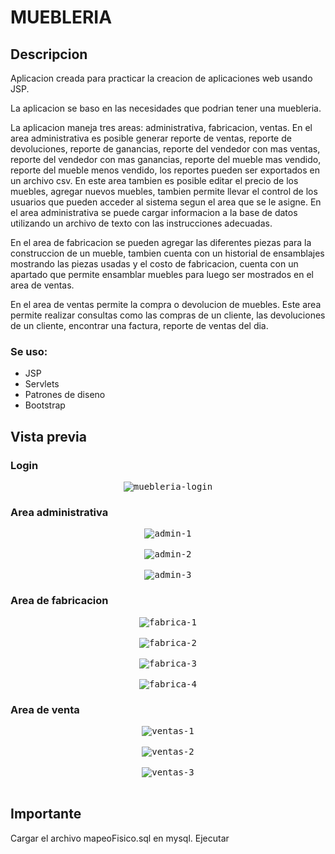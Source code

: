 # MUEBLERIA

## Descripcion
Aplicacion creada para practicar la creacion de aplicaciones web usando JSP.

La aplicacion se baso en las necesidades que podrian tener una muebleria.

La aplicacion maneja tres areas: administrativa, fabricacion, ventas.
En el area administrativa es posible generar reporte de ventas, reporte de devoluciones, reporte de ganancias, reporte del vendedor con mas ventas, reporte del vendedor con mas ganancias, reporte del mueble mas vendido, reporte del mueble menos vendido, los reportes pueden ser exportados en un archivo csv.
En este area tambien es posible editar el precio de los muebles, agregar nuevos muebles, tambien permite llevar el control de los usuarios que pueden acceder al sistema segun el area que se le asigne. En el area administrativa se puede cargar informacion a la base de datos utilizando un archivo de texto con las instrucciones adecuadas.

En el area de fabricacion se pueden agregar las diferentes piezas para la construccion de un mueble, tambien cuenta con un historial de ensamblajes mostrando las piezas usadas y el costo de fabricacion, cuenta con un apartado que permite ensamblar muebles para luego ser mostrados en el area de ventas.

En el area de ventas permite la compra o devolucion de muebles.
Este area permite realizar consultas como las compras de un cliente, las devoluciones de un cliente, encontrar una factura, reporte de ventas del dia.

### Se uso:
- JSP
- Servlets
- Patrones de diseno
- Bootstrap

## Vista previa
### Login
<p align="center">
  <kbd>
    <img src="https://i.ibb.co/7r2jB6N/muebleria-login.png" alt="muebleria-login" border="0">
  </kbd>
</p>

### Area administrativa
<p align="center">
    <kbd>
        <img src="https://i.ibb.co/k5vxDtF/admin-1.png" alt="admin-1" border="0">
    </kbd><br><br>
    <kbd>
        <img src="https://i.ibb.co/BNhv8Jr/admin-2.png" alt="admin-2" border="0">
    </kbd><br><br>
    <kbd>
        <img src="https://i.ibb.co/4gKXNRK/admin-3.png" alt="admin-3" border="0">
    </kbd>
</p>

### Area de fabricacion
<p align="center">
    <kbd>
        <img src="https://i.ibb.co/DDVKW0f/fabrica-1.png" alt="fabrica-1" border="0">
    </kbd><br><br>
    <kbd>
        <img src="https://i.ibb.co/JvsYCxQ/fabrica-2.png" alt="fabrica-2" border="0">
    </kbd><br><br>
    <kbd>
        <img src="https://i.ibb.co/kQY0fMz/fabrica-3.png" alt="fabrica-3" border="0">
    </kbd><br><br>
    <kbd>
        <img src="https://i.ibb.co/jJL1sNT/fabrica-4.png" alt="fabrica-4" border="0">
    </kbd>
</p>

### Area de venta
<p align="center">
    <kbd>
        <img src="https://i.ibb.co/ry1bNjs/ventas-1.png" alt="ventas-1" border="0">
    </kbd><br><br>
    <kbd>
        <img src="https://i.ibb.co/D4hFq03/ventas-2.png" alt="ventas-2" border="0">
    </kbd><br><br>
    <kbd>
        <img src="https://i.ibb.co/7v4vhty/ventas-3.png" alt="ventas-3" border="0">
    </kbd><br><br>
</p>

## Importante
Cargar el archivo mapeoFisico.sql en mysql.
Ejecutar
